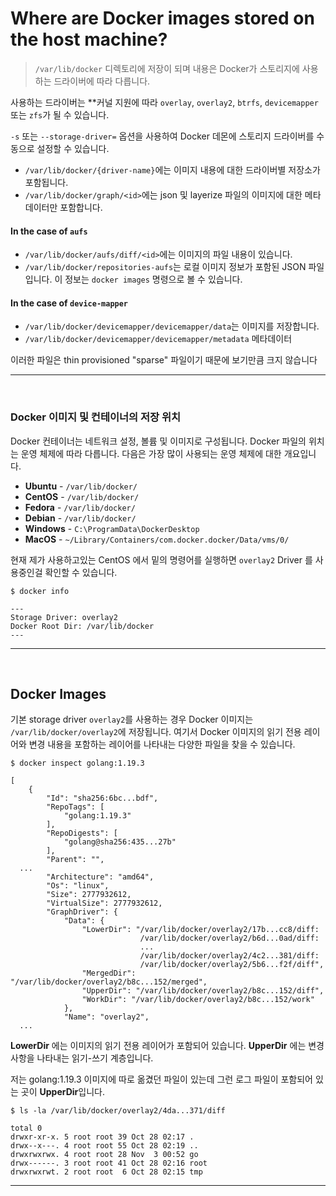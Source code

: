 # Where are Docker images stored on the host machine?

> `/var/lib/docker` 디렉토리에 저장이 되며 내용은 Docker가 스토리지에 사용하는 드라이버에 따라 다릅니다.

사용하는 드라이버는 **커널 지원에 따라 `overlay`, `overlay2`, `btrfs`, `devicemapper` 또는 `zfs`가 될 수 있습니다. 


`-s` 또는 `--storage-driver=` 옵션을 사용하여 Docker 데몬에 스토리지 드라이버를 수동으로 설정할 수 있습니다.

- `/var/lib/docker/{driver-name}`에는 이미지 내용에 대한 드라이버별 저장소가 포함됩니다.
- `/var/lib/docker/graph/<id>`에는 json 및 layerize 파일의 이미지에 대한 메타데이터만 포함합니다.

#### In the case of `aufs`
- `/var/lib/docker/aufs/diff/<id>`에는 이미지의 파일 내용이 있습니다.
- `/var/lib/docker/repositories-aufs`는 로컬 이미지 정보가 포함된 JSON 파일입니다. 이 정보는 `docker images` 명령으로 볼 수 있습니다.

#### In the case of `device-mapper`
- `/var/lib/docker/devicemapper/devicemapper/data`는 이미지를 저장합니다.
- `/var/lib/docker/devicemapper/devicemapper/metadata` 메타데이터

이러한 파일은 thin provisioned "sparse" 파일이기 때문에 보기만큼 크지 않습니다

---

<br>

### Docker 이미지 및 컨테이너의 저장 위치
Docker 컨테이너는 네트워크 설정, 볼륨 및 이미지로 구성됩니다. Docker 파일의 위치는 운영 체제에 따라 다릅니다. 다음은 가장 많이 사용되는 운영 체제에 대한 개요입니다.

- **Ubuntu** - `/var/lib/docker/`
- **CentOS** - `/var/lib/docker/`
- **Fedora** - `/var/lib/docker/`
- **Debian** - `/var/lib/docker/`
- **Windows** - `C:\ProgramData\DockerDesktop`
- **MacOS** - `~/Library/Containers/com.docker.docker/Data/vms/0/`


현재 제가 사용하고있는 CentOS 에서 밑의 명령어를 실행하면 `overlay2` Driver 를 사용중인걸 확인할 수 있습니다.

```
$ docker info

---
Storage Driver: overlay2
Docker Root Dir: /var/lib/docker
---
```

---

<br>

## Docker Images
기본 storage driver `overlay2`를 사용하는 경우 Docker 이미지는 `/var/lib/docker/overlay2`에 저장됩니다.
여기서 Docker 이미지의 읽기 전용 레이어와 변경 내용을 포함하는 레이어를 나타내는 다양한 파일을 찾을 수 있습니다.

```
$ docker inspect golang:1.19.3

[
    {
        "Id": "sha256:6bc...bdf",
        "RepoTags": [
            "golang:1.19.3"
        ],
        "RepoDigests": [
            "golang@sha256:435...27b"
        ],
        "Parent": "",
  ...
        "Architecture": "amd64",
        "Os": "linux",
        "Size": 2777932612,
        "VirtualSize": 2777932612,
        "GraphDriver": {
            "Data": {
                "LowerDir": "/var/lib/docker/overlay2/17b...cc8/diff:
                             /var/lib/docker/overlay2/b6d...0ad/diff:
                             ...
                             /var/lib/docker/overlay2/4c2...381/diff:
                             /var/lib/docker/overlay2/5b6...f2f/diff",
                "MergedDir": "/var/lib/docker/overlay2/b8c...152/merged",
                "UpperDir": "/var/lib/docker/overlay2/b8c...152/diff",
                "WorkDir": "/var/lib/docker/overlay2/b8c...152/work"
            },
            "Name": "overlay2",
  ...
```
**LowerDir** 에는 이미지의 읽기 전용 레이어가 포함되어 있습니다. **UpperDir** 에는 변경 사항을 나타내는 읽기-쓰기 계층입니다.

저는 golang:1.19.3 이미지에 따로 옮겼던 파일이 있는데 그런 로그 파일이 포함되어 있는 곳이 **UpperDir**입니다.

```
$ ls -la /var/lib/docker/overlay2/4da...371/diff

total 0
drwxr-xr-x. 5 root root 39 Oct 28 02:17 .
drwx--x---. 4 root root 55 Oct 28 02:19 ..
drwxrwxrwx. 4 root root 28 Nov  3 00:52 go
drwx------. 3 root root 41 Oct 28 02:16 root
drwxrwxrwt. 2 root root  6 Oct 28 02:15 tmp

```

---

